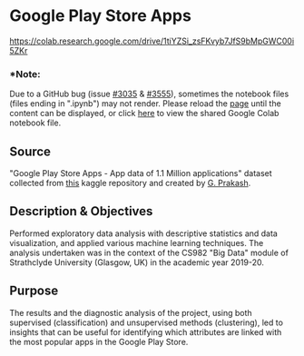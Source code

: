 # Google Play Store Apps

https://colab.research.google.com/drive/1tiYZSi_zsFKvyb7JfS9bMpGWC00i5ZKr

### *Note:
Due to a GitHub bug (issue [#3035](https://github.com/jupyter/notebook/issues/3035) & [#3555](https://github.com/jupyter/notebook/issues/3555)), sometimes the notebook files (files ending in ".ipynb") may not render. Please reload the [page](https://github.com/dimi-fn/Google-Play-Store-Apps/blob/master/Google_playstore.ipynb) until the content can be displayed, or click [here](https://colab.research.google.com/drive/1tiYZSi_zsFKvyb7JfS9bMpGWC00i5ZKr) to view the shared Google Colab notebook file.

## Source
"Google Play Store Apps - App data of 1.1 Million applications" dataset collected from [this](https://www.kaggle.com/gauthamp10/google-playstore-apps) kaggle repository and created by [G. Prakash](https://www.kaggle.com/gauthamp10).

## Description & Objectives
Performed exploratory data analysis with descriptive statistics and data visualization, and applied various machine learning techniques. The analysis undertaken was in the context of the CS982 "Big Data" module of Strathclyde University (Glasgow, UK) in the academic year 2019-20.

## Purpose
The results and the diagnostic analysis of the project, using both supervised (classification) and unsupervised methods (clustering), led to insights that can be useful for identifying which attributes are linked with the most popular apps in the Google Play Store.